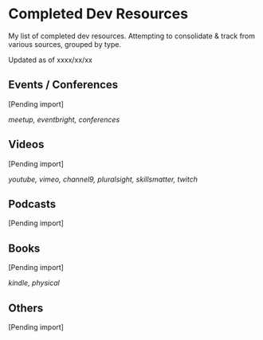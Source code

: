 # Completed Dev Resources
My list of completed dev resources. Attempting to consolidate & track from various sources, grouped by type.

Updated as of xxxx/xx/xx

## Events / Conferences
[Pending import]

*meetup, eventbright, conferences*

## Videos
[Pending import]

*youtube, vimeo, channel9, pluralsight, skillsmatter, twitch*

## Podcasts
[Pending import]

## Books
[Pending import]

*kindle, physical*

## Others
[Pending import]
